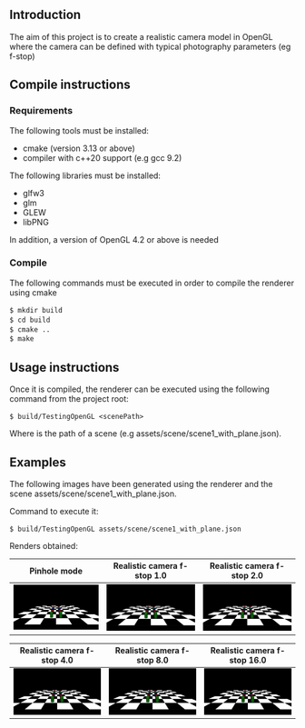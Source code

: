 ## Introduction
The aim of this project is to create a realistic camera model in OpenGL where the camera can be defined with typical photography parameters (eg f-stop)

## Compile instructions
### Requirements
The following tools must be installed:
- cmake (version 3.13 or above)
- compiler with c++20 support (e.g gcc 9.2)

The following libraries must be installed:
- glfw3
- glm
- GLEW
- libPNG

In addition, a version of OpenGL 4.2 or above is needed

### Compile
The following commands must be executed in order to compile the renderer using cmake

```bash
$ mkdir build
$ cd build
$ cmake ..
$ make
```

## Usage instructions
Once it is compiled, the renderer can be executed using the following command from the project root:

```
$ build/TestingOpenGL <scenePath>
```

Where <scenePath> is the path of a scene (e.g assets/scene/scene1_with_plane.json).

## Examples
The following images have been generated using the renderer and the scene assets/scene/scene1_with_plane.json.

Command to execute it:

```
$ build/TestingOpenGL assets/scene/scene1_with_plane.json
```

Renders obtained:

Pinhole mode | Realistic camera f-stop 1.0 |  Realistic camera f-stop 2.0
:-------------------------:|:-------------------------:|:-------------------------:
![Pinhole mode](art/example_image_pinhole.png) |  ![Realistic camera f-stop 1.0](art/example_image_f_stop_1.png) | ![Realistic camera f-stop 2.0](art/example_image_f_stop_2.png)

Realistic camera f-stop 4.0 | Realistic camera f-stop 8.0 |  Realistic camera f-stop 16.0
:-------------------------:|:-------------------------:|:-------------------------:
![Realistic camera f-stop 4.0](art/example_image_f_stop_4.png) |  ![Realistic camera f-stop 8.0](art/example_image_f_stop_8.png) | ![Realistic camera f-stop 16.0](art/example_image_f_stop_16.png)